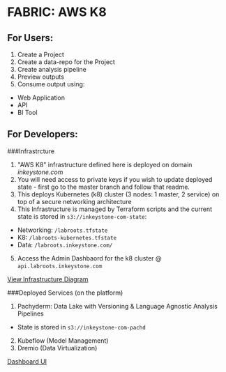 # FABRIC: AWS K8

## For Users:
1. Create a Project
2. Create a data-repo for the Project
3. Create analysis pipeline
4. Preview outputs
5. Consume output using:
  - Web Application
  - API
  - BI Tool  

## For Developers:
###Infrastrcture

<!-- <insert diagam of architecture show: from VPC setup to K8 apps + API consumption> -->

1. "AWS K8" infrastructure defined here is deployed on domain *inkeystone.com*
2. You will need access to private keys if you wish to update deployed state - first go to the master branch and follow that readme.
3. This deploys Kubernetes (k8) cluster (3 nodes: 1 master, 2 service) on top of a secure networking architecture
4. This Infrastructure is managed by Terraform scripts and the current state is stored in `s3://inkeystone-com-state`:
  - Networking: `/labroots.tfstate`
  - K8: `/labroots-kubernetes.tfstate`
  - Data: `/labroots.inkeystone.com/`
5. Access the Admin Dashbaord for the k8 cluster @ `api.labroots.inkeystone.com`

[View Infrastructure Diagram](https://github.com/28mm/blast-radius)

###Deployed Services (on the platform)
1. Pachyderm: Data Lake with Versioning & Language Agnostic Analysis Pipelines 
  - State is stored in `s3://inkeystone-com-pachd`
2. Kubeflow (Model Management)
3. Dremio (Data Virtualization)

[Dashboard UI](https://api.labroots.inkeystone.com/api/v1/namespaces/kube-system/services/https:kubernetes-dashboard:/proxy/)
